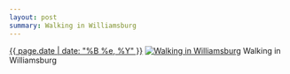 ```yaml
---
layout: post
summary: Walking in Williamsburg
---
```


<p>
  <time><a href="/555">{{ page.date | date: "%B %e, %Y" }}</a></time>
  <a href="/555"><img src="{{ site.assets_url }}/555-640.jpg" srcset="{{ site.assets_url }}/555-320.jpg 320w, {{ site.assets_url }}/555-640.jpg 640w, {{ site.assets_url }}/555-960.jpg 960w, {{ site.assets_url }}/555-1280.jpg 1280w" sizes="(min-width: 700px) 50vw, calc(100vw - 2rem)" alt="Walking in Williamsburg" /></a>
  <span>Walking in Williamsburg</span>
</p>
